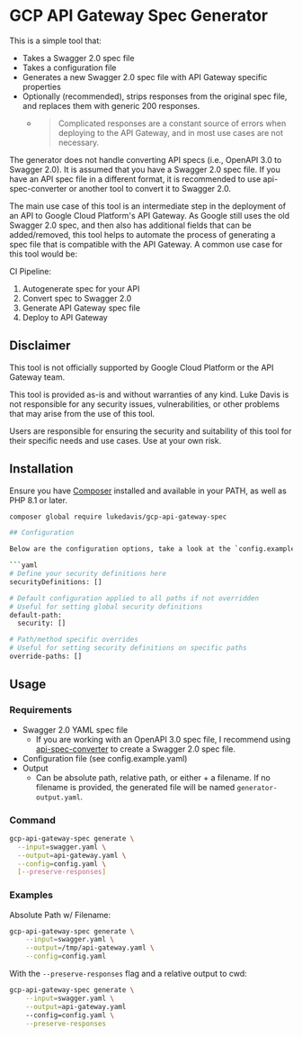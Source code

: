 # GCP API Gateway Spec Generator

This is a simple tool that:

- Takes a Swagger 2.0 spec file
- Takes a configuration file
- Generates a new Swagger 2.0 spec file with API Gateway specific properties
- Optionally (recommended), strips responses from the original spec file, and replaces them with generic 200 responses.
    - >Complicated responses are a constant source of errors when deploying to the API Gateway, and in most use cases are not necessary.

The generator does not handle converting API specs (i.e., OpenAPI 3.0 to Swagger 2.0). It is assumed that you have a Swagger 2.0 spec file. If you have an API spec file in a different format, it is recommended to use api-spec-converter or another tool to convert it to Swagger 2.0.

The main use case of this tool is an intermediate step in the deployment of an API to Google Cloud Platform's API Gateway. As Google still uses the old Swagger 2.0 spec, and then also has additional fields that can be added/removed, this tool helps to automate the process of generating a spec file that is compatible with the API Gateway. A common use case for this tool would be:

CI Pipeline:

1. Autogenerate spec for your API
2. Convert spec to Swagger 2.0
3. Generate API Gateway spec file
4. Deploy to API Gateway

## Disclaimer

This tool is not officially supported by Google Cloud Platform or the API Gateway team.

This tool is provided as-is and without warranties of any kind. Luke Davis is not responsible for any security issues, vulnerabilities, or other problems that may arise from the use of this tool.

Users are responsible for ensuring the security and suitability of this tool for their specific needs and use cases. Use at your own risk.

## Installation

Ensure you have [Composer](https://getcomposer.org/) installed and available in your PATH, as well as PHP 8.1 or later.

```bash
composer global require lukedavis/gcp-api-gateway-spec

## Configuration

Below are the configuration options, take a look at the `config.example.yaml` file for a more practical example.

```yaml
# Define your security definitions here
securityDefinitions: []

# Default configuration applied to all paths if not overridden
# Useful for setting global security definitions
default-path:
  security: []

# Path/method specific overrides
# Useful for setting security definitions on specific paths
override-paths: []
```

## Usage

### Requirements

- Swagger 2.0 YAML spec file
    - If you are working with an OpenAPI 3.0 spec file, I recommend using [api-spec-converter](https://github.com/LucyBot-Inc/api-spec-converter) to create a Swagger 2.0 spec file.
- Configuration file (see config.example.yaml)
- Output
  - Can be absolute path, relative path, or either + a filename. If no filename is provided, the generated file will be named `generator-output.yaml`.

### Command

```bash
gcp-api-gateway-spec generate \
  --input=swagger.yaml \
  --output=api-gateway.yaml \
  --config=config.yaml \
  [--preserve-responses]
```

### Examples

Absolute Path w/ Filename:
```bash
gcp-api-gateway-spec generate \
    --input=swagger.yaml \
    --output=/tmp/api-gateway.yaml \
    --config=config.yaml
```

With the `--preserve-responses` flag and a relative output to cwd:

```bash
gcp-api-gateway-spec generate \
    --input=swagger.yaml \
    --output=api-gateway.yaml
    --config=config.yaml \
    --preserve-responses
```
